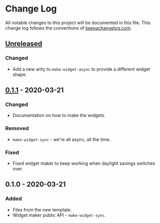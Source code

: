 # Change Log
All notable changes to this project will be documented in this file. This change log follows the conventions of [keepachangelog.com](http://keepachangelog.com/).

## [Unreleased]
### Changed
- Add a new arity to `make-widget-async` to provide a different widget shape.

## [0.1.1] - 2020-03-21
### Changed
- Documentation on how to make the widgets.

### Removed
- `make-widget-sync` - we're all async, all the time.

### Fixed
- Fixed widget maker to keep working when daylight savings switches over.

## 0.1.0 - 2020-03-21
### Added
- Files from the new template.
- Widget maker public API - `make-widget-sync`.

[Unreleased]: https://github.com/your-name/clj.clojureranker/compare/0.1.1...HEAD
[0.1.1]: https://github.com/your-name/clj.clojureranker/compare/0.1.0...0.1.1
